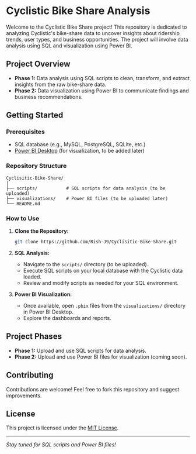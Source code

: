 # Cyclistic Bike Share Analysis

Welcome to the Cyclistic Bike Share project! This repository is dedicated to analyzing Cyclistic's bike-share data to uncover insights about ridership trends, user types, and business opportunities. The project will involve data analysis using SQL and visualization using Power BI.

## Project Overview

- **Phase 1:** Data analysis using SQL scripts to clean, transform, and extract insights from the raw bike-share data.
- **Phase 2:** Data visualization using Power BI to communicate findings and business recommendations.

## Getting Started

### Prerequisites

- SQL database (e.g., MySQL, PostgreSQL, SQLite, etc.)
- [Power BI Desktop](https://powerbi.microsoft.com/desktop/) (for visualization, to be added later)

### Repository Structure

```
Cyclisitic-Bike-Share/
│
├── scripts/           # SQL scripts for data analysis (to be uploaded)
├── visualizations/    # Power BI files (to be uploaded later)
└── README.md
```

### How to Use

1. **Clone the Repository:**
   ```bash
   git clone https://github.com/Rish-J9/Cyclisitic-Bike-Share.git
   ```
2. **SQL Analysis:**
   - Navigate to the `scripts/` directory (to be uploaded).
   - Execute SQL scripts on your local database with the Cyclistic data loaded.
   - Review and modify scripts as needed for your SQL environment.

3. **Power BI Visualization:**
   - Once available, open `.pbix` files from the `visualizations/` directory in Power BI Desktop.
   - Explore the dashboards and reports.

## Project Phases

- **Phase 1:** Upload and use SQL scripts for data analysis.
- **Phase 2:** Upload and use Power BI files for visualization (coming soon).

## Contributing

Contributions are welcome! Feel free to fork this repository and suggest improvements.

## License

This project is licensed under the [MIT License](LICENSE).

---

*Stay tuned for SQL scripts and Power BI files!*